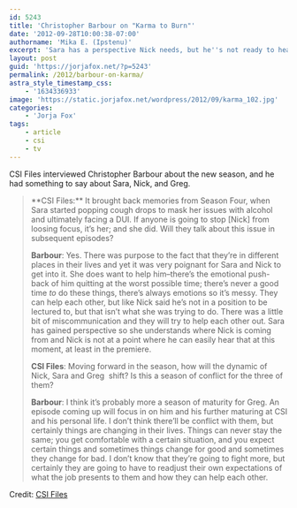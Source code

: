 ```yaml
---
id: 5243
title: 'Christopher Barbour on "Karma to Burn"'
date: '2012-09-28T10:00:38-07:00'
authorname: 'Mika E. (Ipstenu)'
excerpt: 'Sara has a perspective Nick needs, but he''s not ready to hear it.'
layout: post
guid: 'https://jorjafox.net/?p=5243'
permalink: /2012/barbour-on-karma/
astra_style_timestamp_css:
    - '1634336933'
image: 'https://static.jorjafox.net/wordpress/2012/09/karma_102.jpg'
categories:
    - 'Jorja Fox'
tags:
    - article
    - csi
    - tv
---
```


CSI Files interviewed Christopher Barbour about the new season, and he had something to say about Sara, Nick, and Greg.
<blockquote>**CSI Files:** It brought back memories from Season Four, when Sara started popping cough drops to mask her issues with alcohol and ultimately facing a DUI. If anyone is going to stop [Nick] from loosing focus, it’s her; and she did. Will they talk about this issue in subsequent episodes?

**Barbour**: Yes. There was purpose to the fact that they’re in different places in their lives and yet it was very poignant for Sara and Nick to get into it. She does want to help him–there’s the emotional push-back of him quitting at the worst possible time; there’s never a good time _to_ do these things, there’s always emotions so it’s messy. They can help each other, but like Nick said he’s not in a position to be lectured to, but that isn’t what she was trying to do. There was a little bit of miscommunication and they will try to help each other out. Sara has gained perspective so she understands where Nick is coming from and Nick is not at a point where he can easily hear that at this moment, at least in the premiere.

**CSI Files**: Moving forward in the season, how will the dynamic of Nick, Sara and Greg  shift? Is this a season of conflict for the three of them?

**Barbour**: I think it’s probably more a season of maturity for Greg. An episode coming up will focus in on him and his further maturing at CSI and his personal life. I don’t think there’ll be conflict with them, but certainly things are changing in their lives. Things can never stay the same; you get comfortable with a certain situation, and you expect certain things and sometimes things change for good and sometimes they change for bad. I don’t know that they’re going to fight more, but certainly they are going to have to readjust their own expectations of what the job presents to them and how they can help each other.</blockquote>
Credit: <a href="http://www.csifiles.com/content/2012/09/interview-christopher-barbour-3/">CSI Files</a>

